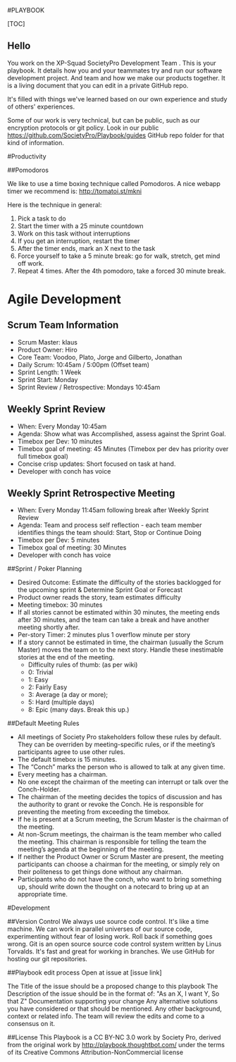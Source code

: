 #PLAYBOOK

[TOC]

## Hello

You work on the XP-Squad SocietyPro Development Team . This is your playbook. It details how you and your teammates try and run our software development project. And team and how we make our products together. It is a living document that you can edit in a private GitHub repo.

It's filled with things we've learned based on our own experience and study of others' experiences.

Some of our work is very technical, but can be public, such as our encryption protocols or git policy. Look in our public https://github.com/SocietyPro/Playbook/guides GitHub repo folder for that kind of information.

#Productivity

##Pomodoros

We like to use a time boxing technique called Pomodoros.  A nice webapp timer we recommend is: http://tomatoi.st/mkni

Here is the technique in general:

1) Pick a task to do
2) Start the timer with a 25 minute countdown
3) Work on this task without interruptions
4) If you get an interruption, restart the timer
5) After the timer ends, mark an X next to the task
6) Force yourself to take a 5 minute break: go for walk, stretch, get mind off work.
7) Repeat 4 times. After the 4th pomodoro, take a forced 30 minute break.

# Agile Development

## Scrum Team Information

* Scrum Master: klaus
* Product Owner: Hiro
* Core Team: Voodoo, Plato, Jorge and Gilberto, Jonathan
* Daily Scrum: 10:45am / 5:00pm (Offset team)
* Sprint Length: 1 Week
* Sprint Start: Monday
* Sprint Review / Retrospective: Mondays 10:45am

## Weekly Sprint Review
 
 * When: Every Monday 10:45am
 * Agenda: Show what was Accomplished, assess against the Sprint Goal.
 * Timebox per Dev: 10 minutes
 * Timebox goal of meeting:  45 Minutes (Timebox per dev has priority over full timebox goal)
 * Concise crisp updates: Short focused on task at hand.
 * Developer with conch has voice

## Weekly Sprint Retrospective Meeting

  * When: Every Monday 11:45am following break after Weekly Sprint Review
  * Agenda: Team and process self reflection - each team member identifies things the team should: Start, Stop or Continue Doing
  * Timebox per Dev: 5 minutes
  * Timebox goal of meeting: 30 Minutes
  * Developer with conch has voice


##Sprint / Poker Planning
 
  * Desired Outcome: Estimate the difficulty of the stories backlogged for the upcoming sprint & Determine Sprint Goal or Forecast
  * Product owner reads the story, team estimates difficulty
  * Meeting timebox: 30 minutes
  * If all stories cannot be estimated within 30 minutes, the meeting ends after 30 minutes, and the team can take a break and have another meeting shortly after.
  * Per-story Timer: 2 minutes plus 1 overflow minute per story
  * If a story cannot be estimated in time, the chairman (usually the Scrum Master) moves the team on to the next story. Handle these inestimable stories at the end of the meeting.
    * Difficulty rules of thumb: (as per wiki)
    * 0: Trivial
    * 1: Easy
    * 2: Fairly Easy
    * 3: Average (a day or more);
    * 5: Hard (multiple days)
    * 8: Epic (many days. Break this up.)


##Default Meeting Rules

  * All meetings of Society Pro stakeholders follow these rules by default. They can be overriden by meeting-specific rules, or if the meeting’s participants agree to use other rules.
  * The default timebox is 15 minutes.
  * The “Conch” marks the person who is allowed to talk at any given time.
  * Every meeting has a chairman.
  * No one except the chairman of the meeting can interrupt or talk over the Conch-Holder.
  * The chairman of the meeting decides the topics of discussion and has the authority to grant or revoke the Conch. He is responsible for preventing the meeting from exceeding the timebox.
  * If he is present at a Scrum meeting, the Scrum Master is the chairman of the meeting.
  * At non-Scrum meetings, the chairman is the team member who called the meeting. This chairman is responsible for telling the team the meeting’s agenda at the beginning of the meeting.
  * If neither the Product Owner or Scrum Master are present, the meeting participants can choose a chairman for the meeting, or simply rely on their politeness to get things done without any chairman.
  * Participants who do not have the conch, who want to bring something up, should write down the thought on a notecard to bring up at an appropriate time.

#Development


##Version Control
We always use source code control. It's like a time machine. We can work in parallel universes of our source code, experimenting without fear of losing work. Roll back if something goes wrong. Git is an open source source code control system written by Linus Torvalds. It's fast and great for working in branches. We use GitHub for hosting our git repositories.

##Playbook edit process
Open at issue at [issue link]

The Title of the issue should be a proposed change to this playbook
The Description of the issue should be in the format of:
"As an X, I want Y, So that Z"
Documentation supporting your change
Any alternative solutions you have considered or that should be mentioned.
Any other background, context or related info.
The team will review the edits and come to a consensus on it.



##License
This Playbook is a CC BY-NC 3.0 work by Society Pro,
derived from the original work by http://playbook.thoughtbot.com/ under the terms of its Creative Commons Attribution-NonCommercial license
